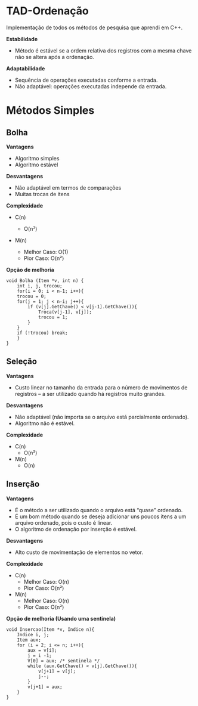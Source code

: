 # TAD-Ordenação
Implementação de todos os métodos de pesquisa que aprendi em C++.

**Estabilidade**
* Método é estável se a ordem relativa dos registros com a mesma chave não se altera após a ordenação.

**Adaptabilidade**
* Sequência de operações executadas conforme a entrada.
* Não adaptável: operações executadas independe da entrada.

# Métodos Simples

## Bolha

**Vantagens**
* Algoritmo simples
* Algoritmo estável

**Desvantagens**
* Não adaptável em termos de comparações
* Muitas trocas de itens

**Complexidade**
* C(n)
    * O(n²)
    
* M(n)
    * Melhor Caso: O(1)
    * Pior Caso: O(n²)

**Opção de melhoria**
```
void Bolha (Item *v, int n) {
    int i, j, trocou;
    for(i = 0; i < n-1; i++){
    trocou = 0;
    for(j = 1; j < n-i; j++){
        if (v[j].GetChave() < v[j-1].GetChave()){
            Troca(v[j-1], v[j]);
            trocou = 1;
        }
    }
    if (!trocou) break;
    }
}
```

## Seleção

**Vantagens**
* Custo linear no tamanho da entrada para o número de movimentos de registros – a ser utilizado quando há registros muito grandes.

**Desvantagens**
* Não adaptável (não importa se o arquivo está parcialmente ordenado).
* Algoritmo não é estável.

**Complexidade**
* C(n)
    * O(n²)
* M(n)
    * O(n)

## Inserção

**Vantagens**

* É o método a ser utilizado quando o arquivo está “quase” ordenado.
* É um bom método quando se deseja adicionar uns poucos itens a um arquivo ordenado, pois o custo é linear.
* O algoritmo de ordenação por inserção é estável.

**Desvantagens**
* Alto custo de movimentação de elementos no vetor.

**Complexidade**
* C(n)
    * Melhor Caso: O(n)
    * Pior Caso: O(n²)
* M(n)
    * Melhor Caso: O(n)
    * Pior Caso: O(n²)

**Opção de melhoria (Usando uma sentinela)**
```
void Insercao(Item *v, Indice n){
    Indice i, j;
    Item aux;
    for (i = 2; i <= n; i++){
        aux = v[i];
        j = i -1;
        V[0] = aux; /* sentinela */
        while (aux.GetChave() < v[j].GetChave()){
            v[j+1] = v[j];
            j--;
        }
        v[j+1] = aux;
    }
}
```



